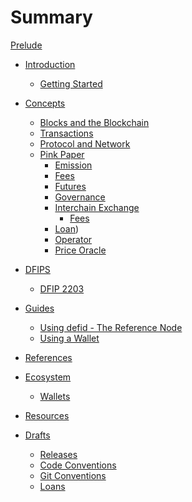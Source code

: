 # Summary

[Prelude](./prelude.md)

- [Introduction]()

  - [Getting Started]()

- [Concepts](./concepts.md)

  - [Blocks and the Blockchain](./block.md)
  - [Transactions](./transaction.md)
  - [Protocol and Network](./proto.md)
  - [Pink Paper](./pinkpaper/README.md)
    - [Emission](./pinkpaper/emission/README.md)
    - [Fees](./pinkpaper/fees/README.md)
    - [Futures](./pinkpaper/futures/README.md)
    - [Governance](./pinkpaper/governance/README.md)
    - [Interchain Exchange](./pinkpaper/interchain-exchange/README.md)
      - [Fees](./pinkpaper/interchain-exchange/fees.md)
    - [Loan](./pinkpaper/loan/README.md))
    - [Operator](./pinkpaper/operator/README.md)
    - [Price Oracle](./pinkpaper/price-oracle/README.md)

- [DFIPS]()

  - [DFIP 2203](./dfips/2203.md)

- [Guides](./guides.md)

  - [Using defid - The Reference Node](./defid.md)
  - [Using a Wallet](./node/wallet.md)

- [References](./concepts.md)

- [Ecosystem]()

  - [Wallets]()

- [Resources]()

- [Drafts]()
  - [Releases](./drafts/releases.md)
  - [Code Conventions]()
  - [Git Conventions]()
  - [Loans](./drafts/loans.md)

